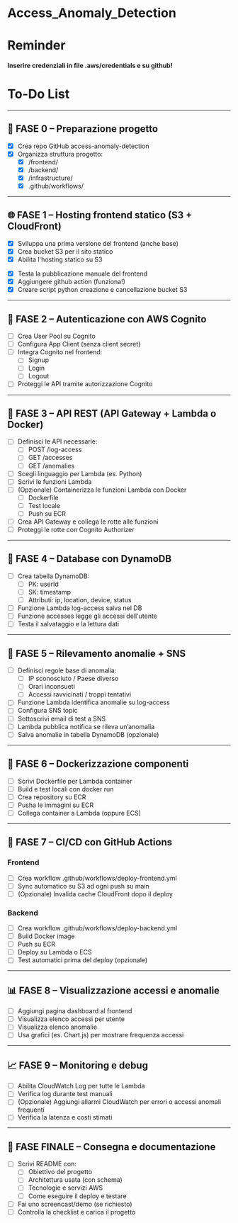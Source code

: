 # Access_Anomaly_Detection

# Reminder

#### Inserire credenziali in file .aws/credentials e su github!

# To-Do List 

---

## 🔧 FASE 0 – Preparazione progetto

- [x] Crea repo GitHub access-anomaly-detection
- [x] Organizza struttura progetto:
  - [x] /frontend/
  - [x] /backend/
  - [x] /infrastructure/
  - [x] .github/workflows/
<!-- non si può fare con aws learner lab
- [ ] Configura utente IAM con permessi adeguati su:
  - [ ] S3, Lambda, API Gateway, DynamoDB
  - [ ] Cognito, SNS, CloudWatch, ECR/ECS -->

---

## 🌐 FASE 1 – Hosting frontend statico (S3 + CloudFront)

- [x] Sviluppa una prima versione del frontend (anche base)
- [x] Crea bucket S3 per il sito statico
- [x] Abilita l'hosting statico su S3
<!-- non si può fare cib aws learner lab
- [ ] Configura CloudFront:
  - [ ] Collegalo al bucket S3
  - [ ] Aggiungi HTTPS con certificato -->
- [x] Testa la pubblicazione manuale del frontend
- [x] Aggiungere github action (funziona!)
- [x] Creare script python creazione e cancellazione bucket S3

---

## 🔐 FASE 2 – Autenticazione con AWS Cognito

- [ ] Crea User Pool su Cognito
- [ ] Configura App Client (senza client secret)
- [ ] Integra Cognito nel frontend:
  - [ ] Signup
  - [ ] Login
  - [ ] Logout
- [ ] Proteggi le API tramite autorizzazione Cognito

---

## 📡 FASE 3 – API REST (API Gateway + Lambda o Docker)

- [ ] Definisci le API necessarie:
  - [ ] POST /log-access
  - [ ] GET /accesses
  - [ ] GET /anomalies
- [ ] Scegli linguaggio per Lambda (es. Python)
- [ ] Scrivi le funzioni Lambda
- [ ] (Opzionale) Containerizza le funzioni Lambda con Docker
  - [ ] Dockerfile
  - [ ] Test locale
  - [ ] Push su ECR
- [ ] Crea API Gateway e collega le rotte alle funzioni
- [ ] Proteggi le rotte con Cognito Authorizer

---

## 💾 FASE 4 – Database con DynamoDB

- [ ] Crea tabella DynamoDB:
  - [ ] PK: userId
  - [ ] SK: timestamp
  - [ ] Attributi: ip, location, device, status
- [ ] Funzione Lambda log-access salva nel DB
- [ ] Funzione accesses legge gli accessi dell'utente
- [ ] Testa il salvataggio e la lettura dati

---

## 🧠 FASE 5 – Rilevamento anomalie + SNS

- [ ] Definisci regole base di anomalia:
  - [ ] IP sconosciuto / Paese diverso
  - [ ] Orari inconsueti
  - [ ] Accessi ravvicinati / troppi tentativi
- [ ] Funzione Lambda identifica anomalie su log-access
- [ ] Configura SNS topic
- [ ] Sottoscrivi email di test a SNS
- [ ] Lambda pubblica notifica se rileva un’anomalia
- [ ] Salva anomalie in tabella DynamoDB (opzionale)

---

## 🐳 FASE 6 – Dockerizzazione componenti

- [ ] Scrivi Dockerfile per Lambda container
- [ ] Build e test locali con docker run
- [ ] Crea repository su ECR
- [ ] Pusha le immagini su ECR
- [ ] Collega container a Lambda (oppure ECS)

---

## 🔁 FASE 7 – CI/CD con GitHub Actions

### Frontend
- [ ] Crea workflow .github/workflows/deploy-frontend.yml
- [ ] Sync automatico su S3 ad ogni push su main
- [ ] (Opzionale) Invalida cache CloudFront dopo il deploy

### Backend
- [ ] Crea workflow .github/workflows/deploy-backend.yml
- [ ] Build Docker image
- [ ] Push su ECR
- [ ] Deploy su Lambda o ECS
- [ ] Test automatici prima del deploy (opzionale)

---

## 📊 FASE 8 – Visualizzazione accessi e anomalie

- [ ] Aggiungi pagina dashboard al frontend
- [ ] Visualizza elenco accessi per utente
- [ ] Visualizza elenco anomalie
- [ ] Usa grafici (es. Chart.js) per mostrare frequenza accessi

---

## 📈 FASE 9 – Monitoring e debug

- [ ] Abilita CloudWatch Log per tutte le Lambda
- [ ] Verifica log durante test manuali
- [ ] (Opzionale) Aggiungi allarmi CloudWatch per errori o accessi anomali frequenti
- [ ] Verifica la latenza e costi stimati

---

## 🎁 FASE FINALE – Consegna e documentazione

- [ ] Scrivi README con:
  - [ ] Obiettivo del progetto
  - [ ] Architettura usata (con schema)
  - [ ] Tecnologie e servizi AWS
  - [ ] Come eseguire il deploy e testare
- [ ] Fai uno screencast/demo (se richiesto)
- [ ] Controlla la checklist e carica il progetto